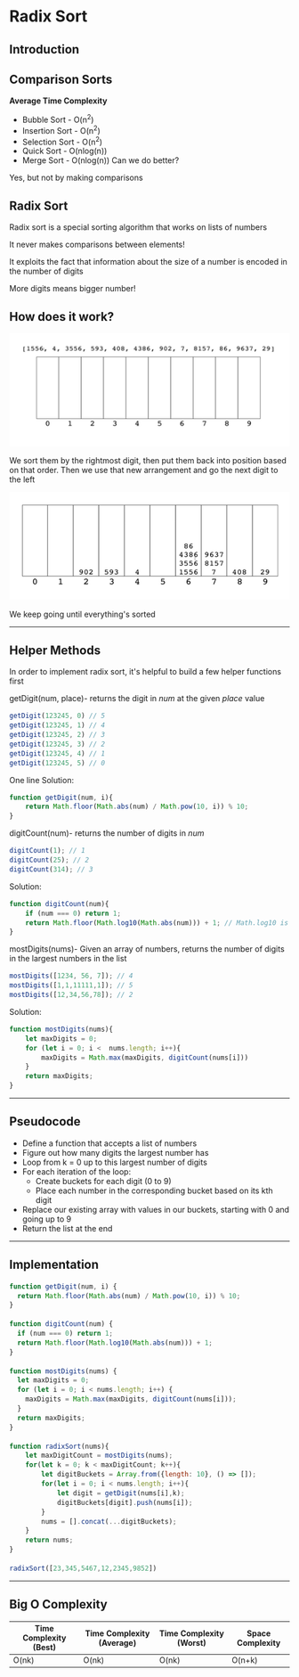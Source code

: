 # Radix Sort

## Introduction 

## Comparison Sorts

**Average Time Complexity**
- Bubble Sort - O(n<sup>2</sup>)
- Insertion Sort - O(n<sup>2</sup>)
- Selection Sort - O(n<sup>2</sup>)
- Quick Sort - O(nlog(n))
- Merge Sort - O(nlog(n))
Can we do better? 

Yes, but not by making comparisons

## **Radix Sort** 
Radix sort is a special sorting algorithm that works on lists of numbers

It never makes comparisons between elements!

It exploits the fact that information about the size of a number is encoded in the number of digits

More digits means bigger number!

## How does it work? 

![first image](./1.jpg)

We sort them by the rightmost digit, then put them back into position based on that order. Then we use that new arrangement and go the next digit to the left

![first image](./2.jpg)

We keep going until everything's sorted

---

## Helper Methods

In order to implement radix sort, it's helpful to build a few helper functions first

getDigit(num, place)- returns the digit in *num* at the given *place* value

```js
getDigit(123245, 0) // 5
getDigit(123245, 1) // 4
getDigit(123245, 2) // 3
getDigit(123245, 3) // 2
getDigit(123245, 4) // 1
getDigit(123245, 5) // 0
```

One line Solution: 

```js
function getDigit(num, i){
    return Math.floor(Math.abs(num) / Math.pow(10, i)) % 10;
}
```

digitCount(num)- returns the number of digits in *num*

```js
digitCount(1); // 1
digitCount(25); // 2
digitCount(314); // 3
```

Solution: 

```js
function digitCount(num){
    if (num === 0) return 1;
    return Math.floor(Math.log10(Math.abs(num))) + 1; // Math.log10 is asking 10 to the *what* power would be num
}
```

mostDigits(nums)- Given an array of numbers, returns the number of digits in the largest numbers in the list

```js
mostDigits([1234, 56, 7]); // 4
mostDigits([1,1,11111,1]); // 5
mostDigits([12,34,56,78]); // 2
```

Solution: 

```js
function mostDigits(nums){
    let maxDigits = 0;
    for (let i = 0; i <  nums.length; i++){
        maxDigits = Math.max(maxDigits, digitCount(nums[i]))
    }
    return maxDigits;
}
```

---

## Pseudocode
- Define a function that accepts a list of numbers
- Figure out how many digits the largest number has
- Loop from k = 0 up to this largest number of digits
- For each iteration of the loop: 
    - Create buckets for each digit (0 to 9)
    - Place each number in the corresponding bucket based on its kth digit
- Replace our existing array with values in our buckets, starting with 0 and going up to 9 
- Return the list at the end

--- 

## Implementation 

```js
function getDigit(num, i) {
  return Math.floor(Math.abs(num) / Math.pow(10, i)) % 10;
}

function digitCount(num) {
  if (num === 0) return 1;
  return Math.floor(Math.log10(Math.abs(num))) + 1;
}

function mostDigits(nums) {
  let maxDigits = 0;
  for (let i = 0; i < nums.length; i++) {
    maxDigits = Math.max(maxDigits, digitCount(nums[i]));
  }
  return maxDigits;
}

function radixSort(nums){
    let maxDigitCount = mostDigits(nums);
    for(let k = 0; k < maxDigitCount; k++){
        let digitBuckets = Array.from({length: 10}, () => []);
        for(let i = 0; i < nums.length; i++){
            let digit = getDigit(nums[i],k);
            digitBuckets[digit].push(nums[i]);
        }
        nums = [].concat(...digitBuckets);
    }
    return nums;
}

radixSort([23,345,5467,12,2345,9852])

```

---

## Big O Complexity

| Time Complexity (Best) | Time Complexity (Average) | Time Complexity (Worst) | Space Complexity |
|-|-|-|-| 
| O(nk) | O(nk) | O(nk) | O(n+k) |
